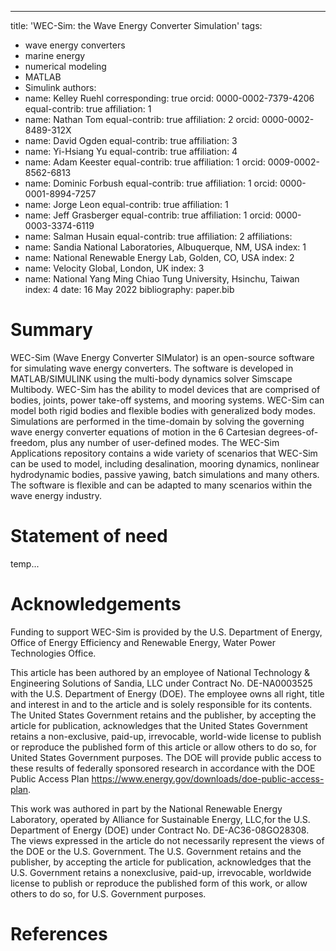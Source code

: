 ---
title: 'WEC-Sim: the Wave Energy Converter Simulation'
tags:
  - wave energy converters
  - marine energy
  - numerical modeling
  - MATLAB
  - Simulink
authors:
  - name: Kelley Ruehl
    corresponding: true
    orcid: 0000-0002-7379-4206
    equal-contrib: true
    affiliation: 1
  - name: Nathan Tom
    equal-contrib: true
    affiliation: 2
    orcid: 0000-0002-8489-312X
  - name: David Ogden
    equal-contrib: true
    affiliation: 3
  - name: Yi-Hsiang Yu
    equal-contrib: true
    affiliation: 4
  - name: Adam Keester
    equal-contrib: true
    affiliation: 1
    orcid: 0009-0002-8562-6813
  - name: Dominic Forbush
    equal-contrib: true
    affiliation: 1
    orcid: 0000-0001-8994-7257
  - name: Jorge Leon
    equal-contrib: true
    affiliation: 1
  - name: Jeff Grasberger
    equal-contrib: true
    affiliation: 1
    orcid: 0000-0003-3374-6119
  - name: Salman Husain
    equal-contrib: true
    affiliation: 2
affiliations:
 - name: Sandia National Laboratories, Albuquerque, NM, USA
   index: 1
 - name: National Renewable Energy Lab, Golden, CO, USA
   index: 2
 - name: Velocity Global, London, UK
   index: 3
 - name: National Yang Ming Chiao Tung University, Hsinchu, Taiwan
   index: 4
date: 16 May 2022
bibliography: paper.bib

# Summary

WEC-Sim (Wave Energy Converter SIMulator) is an open-source software for simulating wave energy converters. 
The software is developed in MATLAB/SIMULINK using the multi-body dynamics solver Simscape Multibody. 
WEC-Sim has the ability to model devices that are comprised of bodies, joints, power take-off systems, and mooring systems. 
WEC-Sim can model both rigid bodies and flexible bodies with generalized body modes. 
Simulations are performed in the time-domain by solving the governing wave energy converter equations of motion in the 6 Cartesian degrees-of-freedom, plus any number of user-defined modes. 
The WEC-Sim Applications repository contains a wide variety of scenarios that WEC-Sim can be used to model, including desalination, mooring dynamics, nonlinear hydrodynamic bodies, passive yawing, batch simulations and many others. 
The software is flexible and can be adapted to many scenarios within the wave energy industry.

# Statement of need

temp...

# Acknowledgements

Funding to support WEC-Sim is provided by the U.S. Department of Energy, Office of Energy Efficiency and Renewable Energy, Water Power Technologies Office.

This article has been authored by an employee of National Technology & Engineering Solutions of Sandia, LLC under Contract No. DE-NA0003525 with the U.S. Department of Energy (DOE). The employee owns all right, title and interest in and to the article and is solely responsible for its contents. The United States Government retains and the publisher, by accepting the article for publication, acknowledges that the United States Government retains a non-exclusive, paid-up, irrevocable, world-wide license to publish or reproduce the published form of this article or allow others to do so, for United States Government purposes. The DOE will provide public access to these results of federally sponsored research in accordance with the DOE Public Access Plan https://www.energy.gov/downloads/doe-public-access-plan.

This work was authored in part by the National Renewable Energy Laboratory, operated by Alliance for Sustainable Energy, LLC,for the U.S. Department of Energy (DOE) under Contract No. DE-AC36-08GO28308. The views expressed in the article do not necessarily represent the views of the DOE or the U.S. Government. The U.S. Government retains and the publisher, by accepting the article for publication, acknowledges that the U.S. Government retains a nonexclusive, paid-up, irrevocable, worldwide license to publish or reproduce the published form of this work, or allow others to do so, for U.S. Government purposes.


# References